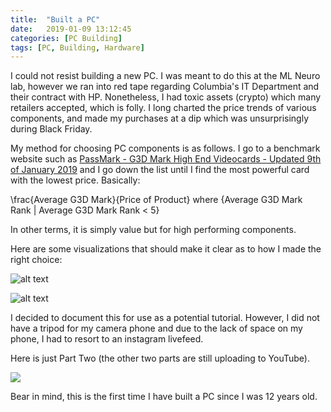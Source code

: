 ```yaml
---
title:  "Built a PC"
date:   2019-01-09 13:12:45
categories: [PC Building]
tags: [PC, Building, Hardware]
---
```


I could not resist building a new PC. I was meant to do this at the ML Neuro lab, however we ran into red tape regarding Columbia's IT Department and their contract with HP. Nonetheless, I had toxic assets (crypto) which many retailers accepted, which is folly. I long charted the price trends of various components, and made my purchases at a dip which was unsurprisingly during Black Friday. 

My method for choosing PC components is as follows. I go to a benchmark website such as [PassMark - G3D Mark
High End Videocards - Updated 9th of January 2019](https://www.videocardbenchmark.net/high_end_gpus.html) and I go down the list until I find the most powerful card with the lowest price. Basically:

\frac{Average G3D Mark}{Price of Product} where {Average G3D Mark Rank | Average G3D Mark Rank < 5} 

In other terms, it is simply value but for high performing components. 

Here are some visualizations that should make it clear as to how I made the right choice:
      
![alt text](https://prettypositron.github.io/minimal/images/gpubenchmarks.png)

![alt text](https://prettypositron.github.io/minimal/images/pricetrends.png)

I decided to document this for use as a potential tutorial. However, I did not have a tripod for my camera phone and due to the lack of space on my phone, I had to resort to an instagram livefeed. 

Here is just Part Two (the other two parts are still uploading to YouTube). 

[![](http://img.youtube.com/vi/kPP0c73_iX4/0.jpg)](http://www.youtube.com/watch?v=kPP0c73_iX4 "")

Bear in mind, this is the first time I have built a PC since I was 12 years old. 
